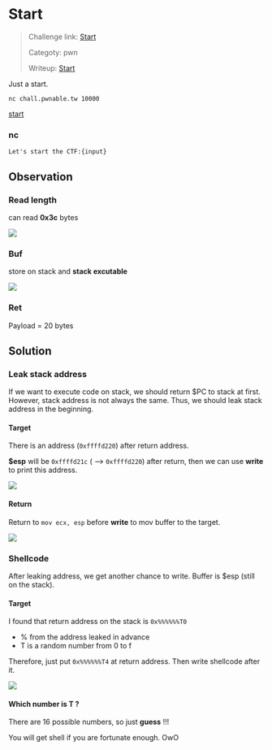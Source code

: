 Start
===

> Challenge link: [Start](https://pwnable.tw/challenge/#1)
>
> Categoty: pwn
>
> Writeup: [Start](https://github.com/frozenkp/CTF/tree/master/others/pwnable.tw/Start)

Just a start.

`nc chall.pwnable.tw 10000`

[start](https://pwnable.tw/static/chall/start)

### nc
```
Let's start the CTF:{input}
```

## Observation
### Read length
can read **0x3c** bytes

![](https://i.imgur.com/PCJNe4r.png)

### Buf
store on stack and **stack excutable**

![](https://i.imgur.com/zMCZ1I7.png)

### Ret
Payload = 20 bytes

## Solution
### Leak stack address
If we want to execute code on stack, we should return $PC to stack at first. However, stack address is not always the same. Thus, we should leak stack address in the beginning.

#### Target
There is an address (`0xffffd220`) after return address.

**$esp** will be `0xffffd21c` ( --> `0xffffd220`) after return, then we can use **write** to print this address.

![](https://i.imgur.com/gevRuVg.png)

#### Return
Return to `mov ecx, esp` before **write** to mov buffer to the target.

![](https://i.imgur.com/2dfPkF0.png)

### Shellcode
After leaking address, we get another chance to write. Buffer is $esp (still on the stack).

#### Target
I found that return address on the stack is `0x%%%%%%T0`
- % from the address leaked in advance
- T is a random number from 0 to f

Therefore, just put `0x%%%%%%T4` at return address. Then write shellcode after it.

![](https://i.imgur.com/EZAE3C4.png)
#### Which number is T ?
There are 16 possible numbers, so just **guess** !!!

You will get shell if you are fortunate enough. OwO

